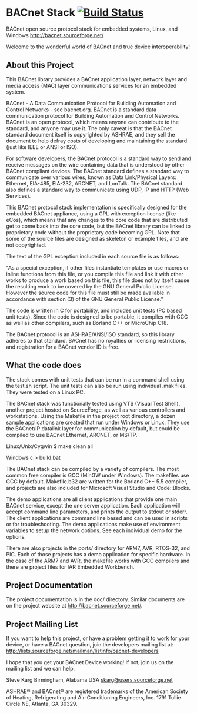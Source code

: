 # BACnet Stack [![Build Status](https://travis-ci.com/bacnet-stack/bacnet-stack.svg?branch=master)](https://travis-ci.com/bacnet-stack/bacnet-stack)

BACnet open source protocol stack for embedded systems, Linux, and Windows
http://bacnet.sourceforge.net/

Welcome to the wonderful world of BACnet and true device interoperability!

About this Project
------------------

This BACnet library provides a BACnet application layer, network layer and
media access (MAC) layer communications services for an embedded system.

BACnet - A Data Communication Protocol for Building Automation and Control
Networks - see bacnet.org. BACnet is a standard data communication protocol for
Building Automation and Control Networks. BACnet is an open protocol, which
means anyone can contribute to the standard, and anyone may use it. The only
caveat is that the BACnet standard document itself is copyrighted by ASHRAE,
and they sell the document to help defray costs of developing and maintaining
the standard (just like IEEE or ANSI or ISO).

For software developers, the BACnet protocol is a standard way to send and
receive messages on the wire containing data that is understood by other BACnet
compliant devices. The BACnet standard defines a standard way to communicate
over various wires, known as Data Link/Physical Layers: Ethernet, EIA-485,
EIA-232, ARCNET, and LonTalk. The BACnet standard also defines a standard way
to communicate using UDP, IP and HTTP (Web Services).

This BACnet protocol stack implementation is specifically designed for the
embedded BACnet appliance, using a GPL with exception license (like eCos),
which means that any changes to the core code that are distributed get to come
back into the core code, but the BACnet library can be linked to proprietary
code without the proprietary code becoming GPL. Note that some of the source
files are designed as skeleton or example files, and are not copyrighted.

The text of the GPL exception included in each source file is as follows: 

"As a special exception, if other files instantiate templates or use macros or
inline functions from this file, or you compile this file and link it with
other works to produce a work based on this file, this file does not by itself
cause the resulting work to be covered by the GNU General Public License.
However the source code for this file must still be made available in
accordance with section (3) of the GNU General Public License."

The code is written in C for portability, and includes unit tests (PC based
unit tests). Since the code is designed to be portable, it compiles with GCC as
well as other compilers, such as Borland C++ or MicroChip C18.

The BACnet protocol is an ASHRAE/ANSI/ISO standard, so this library adheres to
that standard. BACnet has no royalties or licensing restrictions, and
registration for a BACnet vendor ID is free.

What the code does
------------------

The stack comes with unit tests that can be run in a command shell using the
test.sh script. The unit tests can also be run using individual .mak files.
They were tested on a Linux PC.

The BACnet stack was functionally tested using VTS (Visual Test Shell), another
project hosted on SourceForge, as well as various controllers and workstations.
Using the Makefile in the project root directory, a dozen sample applications
are created that run under Windows or Linux. They use the BACnet/IP datalink
layer for communication by default, but could be compiled to use BACnet 
Ethernet, ARCNET, or MS/TP.

Linux/Unix/Cygwin
$ make clean all

Windows
c:\> build.bat

The BACnet stack can be compiled by a variety of compilers.  The most common
free compiler is GCC (MinGW under Windows).  The makefiles use GCC by
default.  Makefile.b32 are written for the Borland C++ 5.5 compiler, and
projects are also included for Microsoft Visual Studio and Code::Blocks.

The demo applications are all client applications that provide one main BACnet
service, except the one server application.  Each application will accept 
command line parameters, and prints the output to stdout or stderr.  The client
applications are command line based and can be used in scripts or for 
troubleshooting.  The demo applications make use of environment variables to 
setup the network options.  See each individual demo for the options.

There are also projects in the ports/ directory for ARM7, AVR, RTOS-32, 
and PIC.  Each of those projects has a demo application for specific hardware.
In the case of the ARM7 and AVR, the makefile works with GCC compilers and
there are project files for IAR Embedded Workbench.

Project Documentation
---------------------

The project documentation is in the doc/ directory.  Similar documents are
on the project website at <http://bacnet.sourceforge.net/>.

Project Mailing List
--------------------

If you want to help this project, or have a problem getting it to work for
your device, or have a BACnet question, join the developers mailing list at:
http://lists.sourceforge.net/mailman/listinfo/bacnet-developers

I hope that you get your BACnet Device working!  If not, join us on the 
mailing list and we can help.

Steve Karg
Birmingham, Alabama USA
skarg@users.sourceforge.net

ASHRAE® and BACnet® are registered trademarks of the 
American Society of Heating, Refrigerating and Air-Conditioning Engineers, Inc.
1791 Tullie Circle NE, Atlanta, GA 30329.